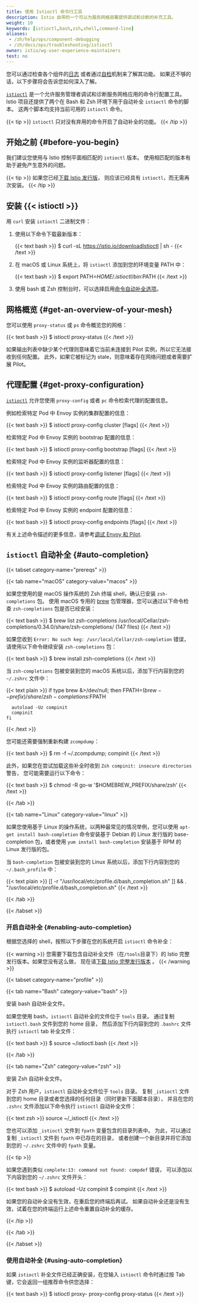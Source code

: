 ```yaml
---
title: 使用 Istioctl 命令行工具
description: Istio 自带的一个可以为服务网格部署提供调试和诊断的补充工具。
weight: 10
keywords: [istioctl,bash,zsh,shell,command-line]
aliases:
 - /zh/help/ops/component-debugging
 - /zh/docs/ops/troubleshooting/istioctl
owner: istio/wg-user-experience-maintainers
test: no
---
```


您可以通过检查各个组件的[日志](/zh/docs/ops/diagnostic-tools/component-logging/)
或者通过[自检](/zh/docs/ops/diagnostic-tools/controlz/)机制来了解其功能。
如果还不够的话，以下步骤将会告诉您如何深入了解。

[`istioctl`](/zh/docs/reference/commands/istioctl) 是一个允许服务管理者调试和诊断服务网格应用的命令行配置工具。
Istio 项目还提供了两个在 Bash 和 Zsh 环境下用于自动补全 `istioctl` 命令的脚本。
这两个脚本均支持当前可用的 `istioctl` 命令。

{{< tip >}}
`istioctl` 只对没有弃用的命令开启了自动补全的功能。
{{< /tip >}}

## 开始之前 {#before-you-begin}

我们建议您使用与 Istio 控制平面相匹配的 `istioctl` 版本。
使用相匹配的版本有助于避免产生意外的问题。

{{< tip >}}
如果您已经[下载 Istio 发行版](/zh/docs/setup/getting-started/#download)，
则应该已经具有 `istioctl`，而无需再次安装。
{{< /tip >}}

## 安装 {{< istioctl >}}

用 `curl` 安装 `istioctl` 二进制文件：

1. 使用以下命令下载最新版本：

    {{< text bash >}}
    $ curl -sL https://istio.io/downloadIstioctl | sh -
    {{< /text >}}

1. 在 macOS 或 Linux 系统上，将 `istioctl` 添加到您的环境变量 PATH 中：

    {{< text bash >}}
    $ export PATH=$HOME/.istioctl/bin:$PATH
    {{< /text >}}

1. 使用 bash 或 Zsh 控制台时，可以选择启用[命令自动补全选项](#enabling-auto-completion)。

## 网格概览 {#get-an-overview-of-your-mesh}

您可以使用 `proxy-status` 或 `ps` 命令概览您的网格：

{{< text bash >}}
$ istioctl proxy-status
{{< /text >}}

如果输出列表中缺少某个代理则意味着它当前未连接到 Pilot 实例，所以它无法接收到任何配置。
此外，如果它被标记为 stale，则意味着存在网络问题或者需要扩展 Pilot。

## 代理配置 {#get-proxy-configuration}

[`istioctl`](/zh/docs/reference/commands/istioctl) 允许您使用 `proxy-config` 或者 `pc` 命令检索代理的配置信息。

例如检索特定 Pod 中 Envoy 实例的集群配置的信息：

{{< text bash >}}
$ istioctl proxy-config cluster <pod-name> [flags]
{{< /text >}}

检索特定 Pod 中 Envoy 实例的 bootstrap 配置的信息：

{{< text bash >}}
$ istioctl proxy-config bootstrap <pod-name> [flags]
{{< /text >}}

检索特定 Pod 中 Envoy 实例的监听器配置的信息：

{{< text bash >}}
$ istioctl proxy-config listener <pod-name> [flags]
{{< /text >}}

检索特定 Pod 中 Envoy 实例的路由配置的信息：

{{< text bash >}}
$ istioctl proxy-config route <pod-name> [flags]
{{< /text >}}

检索特定 Pod 中 Envoy 实例的 endpoint 配置的信息：

{{< text bash >}}
$ istioctl proxy-config endpoints <pod-name> [flags]
{{< /text >}}

有关上述命令描述的更多信息，请参考[调试 Envoy 和 Pilot](/zh/docs/ops/diagnostic-tools/proxy-cmd/).

## `istioctl` 自动补全 {#auto-completion}

{{< tabset category-name="prereqs" >}}

{{< tab name="macOS" category-value="macos" >}}

如果您使用的是 macOS 操作系统的 Zsh 终端 shell，确认已安装 `zsh-completions` 包。
使用 macOS 专用的 [brew](https://brew.sh) 包管理器，您可以通过以下命令检查 `zsh-completions` 包是否已经安装：

{{< text bash >}}
$ brew list zsh-completions
/usr/local/Cellar/zsh-completions/0.34.0/share/zsh-completions/ (147 files)
{{< /text >}}

如果您收到 `Error: No such keg: /usr/local/Cellar/zsh-completion` 错误，
请使用以下命令继续安装 `zsh-completions` 包：

{{< text bash >}}
$ brew install zsh-completions
{{< /text >}}

当 `zsh-completions` 包被安装到您的 macOS 系统以后，添加下行内容到您的 `~/.zshrc` 文件中：

{{< text plain >}}
    if type brew &>/dev/null; then
      FPATH=$(brew --prefix)/share/zsh-completions:$FPATH

      autoload -Uz compinit
      compinit
    fi
{{< /text >}}

您可能还需要强制重新构建 `zcompdump`：

{{< text bash >}}
$ rm -f ~/.zcompdump; compinit
{{< /text >}}

此外，如果您在尝试加载这些补全时收到 `Zsh compinit: insecure directories` 警告，
您可能需要运行以下命令：

{{< text bash >}}
$ chmod -R go-w '$HOMEBREW_PREFIX/share/zsh'
{{< /text >}}

{{< /tab >}}

{{< tab name="Linux" category-value="linux" >}}

如果您使用基于 Linux 的操作系统，以两种最常见的情况举例，您可以使用 `apt-get install bash-completion`
命令安装基于 Debian 的 Linux 发行版的 base-completion 包，或者使用 `yum install bash-completion`
安装基于 RPM 的 Linux 发行版的包。

当 `bash-completion` 包被安装到您的 Linux 系统以后，添加下行内容到您的 `~/.bash_profile` 中：

{{< text plain >}}
[[ -r "/usr/local/etc/profile.d/bash_completion.sh" ]] && . "/usr/local/etc/profile.d/bash_completion.sh"
{{< /text >}}

{{< /tab >}}

{{< /tabset >}}

### 开启自动补全 {#enabling-auto-completion}

根据您选择的 shell，按照以下步骤在您的系统开启 `istioctl` 命令补全：

{{< warning >}}
您需要下载包含自动补全文件（在`/tools`目录下）的 Istio 完整发行版本。如果您没有这么做，
现在请[下载 Istio 完整发行版本](/zh/docs/setup/getting-started/#download) 。
{{< /warning >}}

{{< tabset category-name="profile" >}}

{{< tab name="Bash" category-value="bash" >}}

安装 bash 自动补全文件。

如果您使用 bash，`istioctl` 自动补全的文件位于 `tools` 目录。
通过复制 `istioctl.bash` 文件到您的 home 目录，
然后添加下行内容到您的 `.bashrc` 文件执行 `istioctl` tab 补全文件：

{{< text bash >}}
$ source ~/istioctl.bash
{{< /text >}}

{{< /tab >}}

{{< tab name="Zsh" category-value="zsh" >}}

安装 Zsh 自动补全文件。

对于 Zsh 用户，`istioctl` 自动补全文件位于 `tools` 目录。
复制 `_istioctl` 文件到您的 home 目录或者您选择的任何目录（同时更新下面脚本目录），
并且在您的 `.zshrc` 文件添加以下命令执行 `istioctl` 自动补全文件：

{{< text zsh >}}
source ~/_istioctl
{{< /text >}}

您也可以添加 `_istioctl` 文件到 `fpath` 变量包含的目录列表中。
为此，可以通过复制 `_istioctl` 文件到 `fpath` 中已存在的目录，
或者创建一个新目录并将它添加到您的 `~/.zshrc` 文件中的 `fpath` 变量。

{{< tip >}}

如果您遇到类似 `complete:13: command not found: compdef` 错误，
可以添加以下内容到您的 `~/.zshrc` 文件开头：

{{< text bash >}}
$ autoload -Uz compinit
$ compinit
{{< /text >}}

如果您的自动补全没有生效，在重启您的终端后再试。
如果自动补全还是没有生效，试着在您的终端运行上述命令重置自动补全的缓存。

{{< /tip >}}

{{< /tab >}}

{{< /tabset >}}

### 使用自动补全 {#using-auto-completion}

如果 `istioctl` 补全文件已经正确安装，在您输入 `istioctl`
命令时通过按 Tab 键，它会返回一组推荐命令供您选择：

{{< text bash >}}
$ istioctl proxy-<TAB>
proxy-config proxy-status
{{< /text >}}
